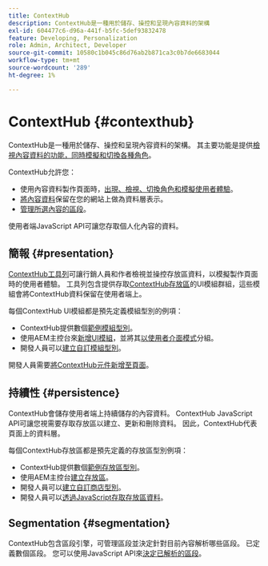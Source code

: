 ```yaml
---
title: ContextHub
description: ContextHub是一種用於儲存、操控和呈現內容資料的架構
exl-id: 604477c6-d96a-441f-b5fc-5def93832478
feature: Developing, Personalization
role: Admin, Architect, Developer
source-git-commit: 10580c1b045c86d76ab2b871ca3c0b7de6683044
workflow-type: tm+mt
source-wordcount: '289'
ht-degree: 1%

---
```


# ContextHub {#contexthub}

ContextHub是一種用於儲存、操控和呈現內容資料的架構。 其主要功能是提供[檢視內容資料的功能，同時模擬和切換各種角色](/help/sites-cloud/authoring/personalization/contexthub.md)。

ContextHub允許您：

* 使用內容資料製作頁面時，[出現、檢視、切換角色和模擬使用者體驗](#presentation)。
* [將內容資料](#persistence)保留在您的網站上做為資料層表示。
* [管理所選內容的區段](#segmentation)。

使用者端JavaScript API可讓您存取個人化內容的資料。

## 簡報 {#presentation}

[ContextHub工具列](/help/sites-cloud/authoring/personalization/contexthub.md)可讓行銷人員和作者檢視並操控存放區資料，以模擬製作頁面時的使用者體驗。 工具列包含提供存取[ContextHub存放區](#persistence)的UI模組群組，這些模組會將ContextHub資料保留在使用者端上。

每個ContextHub UI模組都是預先定義模組型別的例項：

* ContextHub提供數個[範例模組型別](sample-modules.md)。
* 使用AEM主控台來[新增UI模組](configuring-contexthub.md#adding-a-ui-module)，並將其[以使用者介面模式](configuring-contexthub.md#adding-a-ui-mode)分組。
* 開發人員可以[建立自訂模組型別](extending-contexthub.md#creating-contexthub-ui-module-types)。

開發人員需要[將ContextHub元件新增至頁面](configuring-contexthub.md)。

## 持續性 {#persistence}

ContextHub會儲存使用者端上持續儲存的內容資料。 ContextHub JavaScript API可讓您視需要存取存放區以建立、更新和刪除資料。 因此，ContextHub代表頁面上的資料層。

每個ContextHub存放區都是預先定義的存放區型別例項：

* ContextHub提供數個[範例存放區型別](sample-stores.md)。
* 使用AEM主控台[建立存放區](configuring-contexthub.md#creating-a-contexthub-store)。
* 開發人員可以[建立自訂商店型別](extending-contexthub.md#creating-custom-store-candidates)。
* 開發人員可以[透過JavaScript存取存放區資料](adding-contexthub.md#interacting-with-contexthub-stores)。

## Segmentation {#segmentation}

ContextHub包含區段引擎，可管理區段並決定針對目前內容解析哪些區段。 已定義數個區段。 您可以使用JavaScript API來[決定已解析的區段](adding-contexthub.md#determining-resolved-contexthub-segments)。
